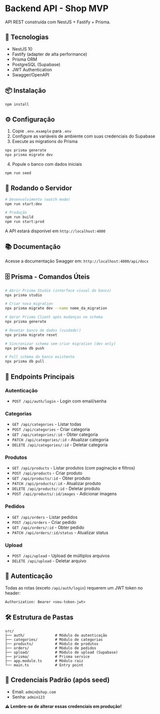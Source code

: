 # Backend API - Shop MVP

API REST construída com NestJS + Fastify + Prisma.

## 🚀 Tecnologias

- NestJS 10
- Fastify (adapter de alta performance)
- Prisma ORM
- PostgreSQL (Supabase)
- JWT Authentication
- Swagger/OpenAPI

## 📦 Instalação

```bash
npm install
```

## ⚙️ Configuração

1. Copie `.env.example` para `.env`
2. Configure as variáveis de ambiente com suas credenciais do Supabase
3. Execute as migrations do Prisma

```bash
npx prisma generate
npx prisma migrate dev
```

4. Popule o banco com dados iniciais

```bash
npm run seed
```

## 🏃 Rodando o Servidor

```bash
# Desenvolvimento (watch mode)
npm run start:dev

# Produção
npm run build
npm run start:prod
```

A API estará disponível em `http://localhost:4000`

## 📚 Documentação

Acesse a documentação Swagger em: `http://localhost:4000/api/docs`

## 🗄️ Prisma - Comandos Úteis

```bash
# Abrir Prisma Studio (interface visual do banco)
npx prisma studio

# Criar nova migration
npx prisma migrate dev --name nome_da_migration

# Gerar Prisma Client após mudanças no schema
npx prisma generate

# Resetar banco de dados (cuidado!)
npx prisma migrate reset

# Sincronizar schema sem criar migration (dev only)
npx prisma db push

# Pull schema do banco existente
npx prisma db pull
```

## 🔌 Endpoints Principais

### Autenticação
- `POST /api/auth/login` - Login com email/senha

### Categorias
- `GET /api/categories` - Listar todas
- `POST /api/categories` - Criar categoria
- `GET /api/categories/:id` - Obter categoria
- `PATCH /api/categories/:id` - Atualizar categoria
- `DELETE /api/categories/:id` - Deletar categoria

### Produtos
- `GET /api/products` - Listar produtos (com paginação e filtros)
- `POST /api/products` - Criar produto
- `GET /api/products/:id` - Obter produto
- `PATCH /api/products/:id` - Atualizar produto
- `DELETE /api/products/:id` - Deletar produto
- `POST /api/products/:id/images` - Adicionar imagens

### Pedidos
- `GET /api/orders` - Listar pedidos
- `POST /api/orders` - Criar pedido
- `GET /api/orders/:id` - Obter pedido
- `PATCH /api/orders/:id/status` - Atualizar status

### Upload
- `POST /api/upload` - Upload de múltiplos arquivos
- `DELETE /api/upload` - Deletar arquivo

## 🔐 Autenticação

Todas as rotas (exceto `/api/auth/login`) requerem um JWT token no header:

```
Authorization: Bearer <seu-token-jwt>
```

## 🛠️ Estrutura de Pastas

```
src/
├── auth/              # Módulo de autenticação
├── categories/        # Módulo de categorias
├── products/          # Módulo de produtos
├── orders/            # Módulo de pedidos
├── upload/            # Módulo de upload (Supabase)
├── prisma/            # Prisma service
├── app.module.ts      # Módulo raiz
└── main.ts            # Entry point
```

## 📝 Credenciais Padrão (após seed)

- Email: `admin@shop.com`
- Senha: `admin123`

**⚠️ Lembre-se de alterar essas credenciais em produção!**


